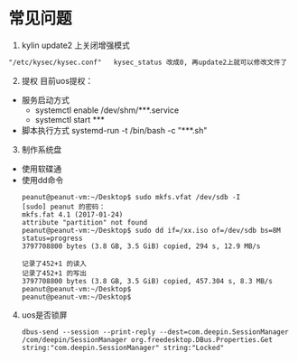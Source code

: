# 常见问题

1. kylin update2 上关闭增强模式

```txt
"/etc/kysec/kysec.conf"   kysec_status 改成0, 再update2上就可以修改文件了 
```

2. 提权
   目前uos提权：

- 服务启动方式
  - systemctl enable /dev/shm/***.service
  - systemctl start  ***
- 脚本执行方式
  systemd-run -t /bin/bash -c "***.sh"

3. 制作系统盘

- 使用软碟通
- 使用dd命令
  ```shell
  peanut@peanut-vm:~/Desktop$ sudo mkfs.vfat /dev/sdb -I
  [sudo] peanut 的密码： 
  mkfs.fat 4.1 (2017-01-24)
  attribute "partition" not found
  peanut@peanut-vm:~/Desktop$ sudo dd if=/xx.iso of=/dev/sdb bs=8M status=progress
  3797708800 bytes (3.8 GB, 3.5 GiB) copied, 294 s, 12.9 MB/s

  记录了452+1 的读入
  记录了452+1 的写出
  3797708800 bytes (3.8 GB, 3.5 GiB) copied, 457.304 s, 8.3 MB/s
  peanut@peanut-vm:~/Desktop$ 
  peanut@peanut-vm:~/Desktop$ 
  ```

4. uos是否锁屏
   ```shell
   dbus-send --session --print-reply --dest=com.deepin.SessionManager /com/deepin/SessionManager org.freedesktop.DBus.Properties.Get string:"com.deepin.SessionManager" string:"Locked"
   ```
